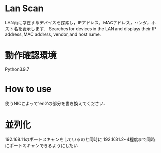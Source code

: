 # Lan Scan
LAN内に存在するデバイスを探索し，IPアドレス，MACアドレス，ベンダ，ホスト名を表示します．
Searches for devices in the LAN and displays their IP address, MAC address, vendor, and host name.

# 動作確認環境
Python3.9.7

# How to use
使うNICによって'en0'の部分を書き換えてください．

# 並列化
192.168.1.1のポートスキャンをしているのと同時に
192.1681.2~4程度まで同時にポートスキャンできるようにしたい
